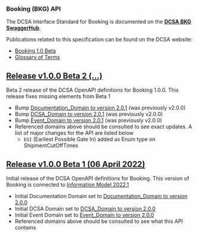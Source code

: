 ### Booking (BKG) API

The DCSA Interface Standard for Booking is documented on the [**DCSA BKG SwaggerHub**](https://app.swaggerhub.com/apis/dcsaorg/DCSA_BKG).

Publications related to this specification can be found on the DCSA website:
- [Booking 1.0 Beta](https://knowledge.dcsa.org/s/publication?publicationId=a0r7T000000L8mmQAC)
- [Glossary of Terms](https://knowledge.dcsa.org/s/glossary)

<a name="v100B2"></a>[Release v1.0.0 Beta 2 (...)](https://app.swaggerhub.com/apis-docs/dcsaorg/DCSA_BKG/1.0.0-Beta-2)
---
Beta 2 release of the DCSA OpenAPI definitions for Booking 1.0.0. This release fixes missing elements from Beta 1

- Bump [Documentation_Domain to version 2.0.1](https://github.com/dcsaorg/DCSA-OpenAPI/tree/master/domain/documentation#v201) (was previously v2.0.0)
- Bump [DCSA_Domain to version 2.0.1](https://github.com/dcsaorg/DCSA-OpenAPI/tree/master/domain/dcsa#v201) (was previously v2.0.0)
- Bump [Event_Domain to version 2.0.1](https://github.com/dcsaorg/DCSA-OpenAPI/tree/master/domain/event#v201) (was previously v2.0.0)
- Referenced domains above should be consulted to see exact updates. A list of major changes for the API are listed below
  - `EGI` (Earliest Possible Gate In) added as Enum type on ShipmentCutOffTimes

<a name="v100B1"></a>[Release v1.0.0 Beta 1 (06 April 2022)](https://app.swaggerhub.com/apis-docs/dcsaorg/DCSA_BKG/1.0.0-Beta-1)
---
Initial release of the DCSA OpenAPI definitions for Booking. This version of Booking is connected to [Information Model 2022.1](https://dcsa.my.salesforce.com/sfc/p/#2o000000YvHJ/a/7T000000bnvo/id.kB9TVoeYABFV8NwRBQvgVkWXXK7DAuIelpCDw13M)

- Initial Documentation Domain set to [Documentation_Domain to version 2.0.0](https://github.com/dcsaorg/DCSA-OpenAPI/tree/master/domain/documentation#v200)
- Initial DCSA Domain set to [DCSA_Domain to version 2.0.0](https://github.com/dcsaorg/DCSA-OpenAPI/tree/master/domain/dcsa#v200)
- Initial Event Domain set to [Event_Domain to version 2.0.0](https://github.com/dcsaorg/DCSA-OpenAPI/tree/master/domain/event#v200)
- Referenced domains above should be consulted to see what this API contains
